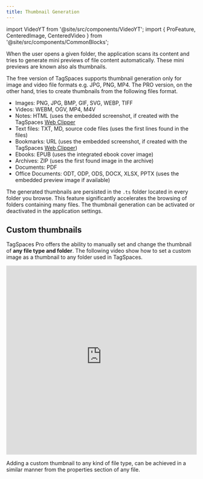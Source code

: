 ```yaml
---
title: Thumbnail Generation
---
```


import VideoYT from '@site/src/components/VideoYT';
import { ProFeature, CenteredImage, CenteredVideo } from '@site/src/components/CommonBlocks';

When the user opens a given folder, the application scans its content and tries to generate mini previews of file content automatically. These mini previews are known also als thumbnails.

The free version of TagSpaces supports thumbnail generation only for image and video file formats e.g. JPG, PNG, MP4. The PRO version, on the other hand, tries to create thumbnails from the following files format.

- Images: PNG, JPG, BMP, GIF, SVG, WEBP, TIFF
- Videos: WEBM, OGV, MP4, M4V
- Notes: HTML (uses the embedded screenshot, if created with the TagSpaces [Web Clipper](/web-clipper/)
- Text files: TXT, MD, source code files (uses the first lines found in the files)
- Bookmarks: URL (uses the embedded screenshot, if created with the TagSpaces [Web Clipper](/web-clipper/))
- Ebooks: EPUB (uses the integrated ebook cover image)
- Archives: ZIP (uses the first found image in the archive)
- Documents: PDF
- Office Documents: ODT, ODP, ODS, DOCX, XLSX, PPTX (uses the embedded preview image if available)

<CenteredImage
    caption="Showing generated thumbnails in TagSpaces"
    src="/media/tagspaces-thumbnails.png"
    showCaption
  />

The generated thumbnails are persisted in the `.ts` folder located in every folder you browse. This feature significantly accelerates the browsing of folders containing many files. The thumbnail generation can be activated or deactivated in the application settings.

<CenteredImage
    caption="Activating the thumbnails generation in the settings"
    src="/media/tagspaces-thumbnail-generation.png"
    showCaption
  />

## Custom thumbnails

<ProFeature />

TagSpaces Pro offers the ability to manually set and change the thumbnail of **any file type and folder**. The following video show how to set a custom image as a thumbnail to any folder used in TagSpaces.

<!-- <VideoYT
    youtubeId="ZgnRRO1zdGc"
    title="Video showing hot manually add thumnbail to a folder"
    posterUrlBak="/media/videoposters/linking-files-and-folders.jpg"
    height={550}
  /> -->

<iframe width="100%" height="500" src="https://www.youtube-nocookie.com/embed/ZgnRRO1zdGc?rel=0" frameBorder="0" allow="autoplay; encrypted-media; picture-in-picture" allowFullScreen></iframe>

Adding a custom thumbnail to any kind of file type, can be achieved in a similar manner from the properties section of any file.
